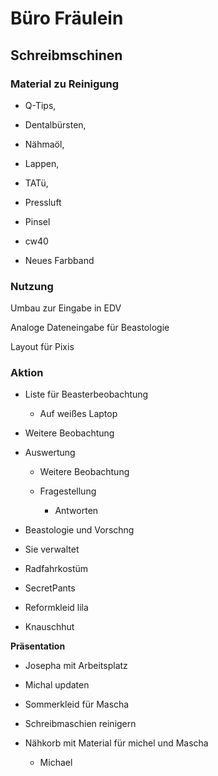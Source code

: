 # Büro Fräulein

## Schreibmschinen

### Material zu Reinigung

- Q-Tips,

- Dentalbürsten,

- Nähmaöl,

- Lappen,

- TATü,

- Pressluft

- Pinsel

- cw40

- Neues Farbband

### Nutzung

Umbau zur Eingabe in EDV

Analoge Dateneingabe für Beastologie

Layout für Pixis

### Aktion

- Liste für Beasterbeobachtung

    - Auf weißes Laptop

- Weitere Beobachtung

- Auswertung

    - Weitere Beobachtung

    - Fragestellung

        - Antworten

- Beastologie und Vorschng

- Sie verwaltet

- Radfahrkostüm

- SecretPants

- Reformkleid lila

- Knauschhut

**Präsentation**

- Josepha mit Arbeitsplatz

- Michal updaten

- Sommerkleid für Mascha

- Schreibmaschien reinigern

- Nähkorb mit Material für michel und Mascha

    - Michael